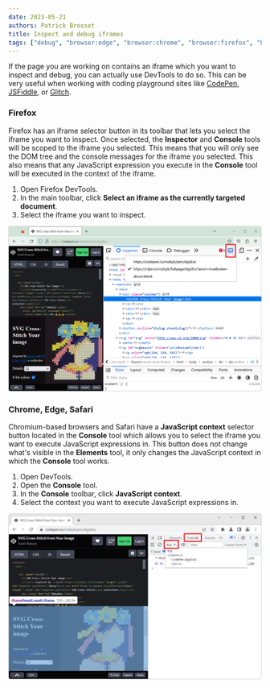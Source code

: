 ```yaml
---
date: 2023-05-21
authors: Patrick Brosset
title: Inspect and debug iframes
tags: ["debug", "browser:edge", "browser:chrome", "browser:firefox", "browser:safari"]
---
```

If the page you are working on contains an iframe which you want to inspect and debug, you can actually use DevTools to do so. This can be very useful when working with coding playground sites like [CodePen](https://codepen.io/), [JSFiddle](https://jsfiddle.net/), or [Glitch](https://glitch.com/).

### Firefox

Firefox has an iframe selector button in its toolbar that lets you select the iframe you want to inspect. Once selected, the **Inspector** and **Console** tools will be scoped to the iframe you selected. This means that you will only see the DOM tree and the console messages for the iframe you selected. This also means that any JavaScript expression you execute in the **Console** tool will be executed in the context of the iframe.

1. Open Firefox DevTools.
1. In the main toolbar, click **Select an iframe as the currently targeted document**.
1. Select the iframe you want to inspect.

![Firefox, with DevTools opened on the side, showing the iframe selector button in the toolbar](../../assets/img/inspect-debug-iframes-firefox.png)

### Chrome, Edge, Safari

Chromium-based browsers and Safari have a **JavaScript context** selector button located in the **Console** tool which allows you to select the iframe you want to execute JavaScript expressions in. This button does not change what's visible in the **Elements** tool, it only changes the JavaScript context in which the **Console** tool works.

1. Open DevTools.
1. Open the **Console** tool.
1. In the **Console** toolbar, click **JavaScript context**.
1. Select the context you want to execute JavaScript expressions in.

![Chrome, with the Console in DevTools, opened on the side, showing the JS context selector button](../../assets/img/inspect-debug-iframes-chrome.png)
